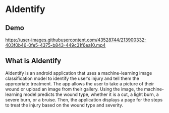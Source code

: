 # AIdentify

## Demo

https://user-images.githubusercontent.com/43528744/213900332-403f0b46-0fe5-4375-b843-449c31f6ea10.mp4


## What is AIdentify

AIdentify is an android application that uses a machine-learning image classification model to identify the user’s injury and tell them the appropriate treatment. The app allows the user to take a picture of their wound or upload an image from their gallery. Using the image, the machine-learning model predicts the wound type, whether it is a cut, a light burn, a severe burn, or a bruise. Then, the application displays a page for the steps to treat the injury based on the wound type and severity.
